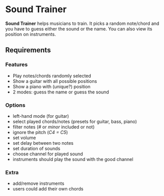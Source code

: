 # Sound Trainer 

**Sound Trainer** helps musicians to train. It picks a random note/chord and 
you have to guess either the sound or the name. You can also view its 
position on instruments. 

## Requirements 

### Features 

- Play notes/chords randomly selected
- Show a guitar with all possible positions
- Show a piano with (unique?) position
- 2 modes: guess the name or guess the sound

### Options 

- left-hand mode (for guitar)
- select played chords/notes (presets for guitar, bass, piano)
- filter notes (*#* or *minor* included or not)
- ignore the pitch (*C4 = C5*)
- set volume
- set delay between two notes
- set duration of sounds 
- choose channel for played sound
- instruments should play the sound with the good channel

### Extra 

- add/remove instruments
- users could add their own chords